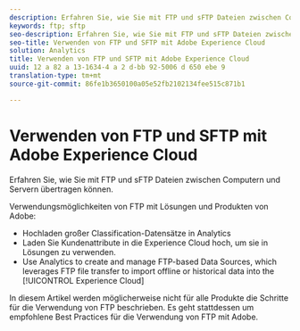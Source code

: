 ```yaml
---
description: Erfahren Sie, wie Sie mit FTP und sFTP Dateien zwischen Computern und Servern übertragen können.
keywords: ftp; sftp
seo-description: Erfahren Sie, wie Sie mit FTP und sFTP Dateien zwischen Computern und Servern übertragen können.
seo-title: Verwenden von FTP und SFTP mit Adobe Experience Cloud
solution: Analytics
title: Verwenden von FTP und SFTP mit Adobe Experience Cloud
uuid: 12 a 82 a 13-1634-4 a 2 d-bb 92-5006 d 650 ebe 9
translation-type: tm+mt
source-git-commit: 86fe1b3650100a05e52fb2102134fee515c871b1

---
```



# Verwenden von FTP und SFTP mit Adobe Experience Cloud

Erfahren Sie, wie Sie mit FTP und sFTP Dateien zwischen Computern und Servern übertragen können.

Verwendungsmöglichkeiten von FTP mit Lösungen und Produkten von Adobe:

* Hochladen großer Classification-Datensätze in Analytics
* Laden Sie Kundenattribute in die Experience Cloud hoch, um sie in Lösungen zu verwenden.
* Use Analytics to create and manage FTP-based Data Sources, which leverages FTP file transfer to import offline or historical data into the [!UICONTROL Experience Cloud]

In diesem Artikel werden möglicherweise nicht für alle Produkte die Schritte für die Verwendung von FTP beschrieben. Es geht stattdessen um empfohlene Best Practices für die Verwendung von FTP mit Adobe.
